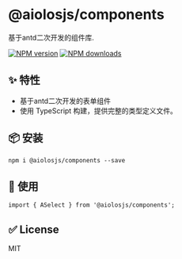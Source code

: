 # @aiolosjs/components

基于antd二次开发的组件库.

[![NPM version][image-1]][1] [![NPM downloads][image-2]][2]


## ✨ 特性

* 基于antd二次开发的表单组件
* 使用 TypeScript 构建，提供完整的类型定义文件。

## 📦 安装

```
npm i @aiolosjs/components --save
```

## 🔨 使用

```
import { ASelect } from '@aiolosjs/components';
```


## ✅ License

MIT

[1]:	https://www.npmjs.com/package/@aiolosjs/components
[2]:	https://www.npmjs.com/package/@aiolosjs/components

[image-1]:	https://img.shields.io/npm/v/@aiolosjs/components?style=flat
[image-2]:	https://img.shields.io/npm/dm/@aiolosjs/components?style=flat
